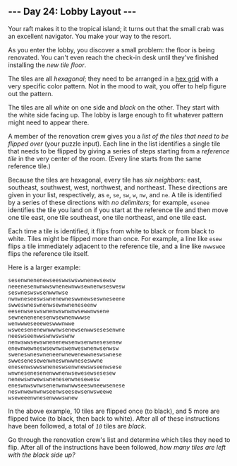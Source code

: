 ﻿## --- Day 24: Lobby Layout ---

Your raft makes it to the tropical island; it turns out that the small crab was an excellent navigator. You make your way to the resort.

As you enter the lobby, you discover a small problem: the floor is being renovated. You can't even reach the check-in desk until they've finished installing the  _new tile floor_.

The tiles are all  _hexagonal_; they need to be arranged in a  [hex grid](https://en.wikipedia.org/wiki/Hexagonal_tiling)  with a very specific color pattern. Not in the mood to wait, you offer to help figure out the pattern.

The tiles are all  _white_  on one side and  _black_  on the other. They start with the white side facing up. The lobby is large enough to fit whatever pattern might need to appear there.

A member of the renovation crew gives you a  _list of the tiles that need to be flipped over_  (your puzzle input). Each line in the list identifies a single tile that needs to be flipped by giving a series of steps starting from a  _reference tile_  in the very center of the room. (Every line starts from the same reference tile.)

Because the tiles are hexagonal, every tile has  _six neighbors_: east, southeast, southwest, west, northwest, and northeast. These directions are given in your list, respectively, as  `e`,  `se`,  `sw`,  `w`,  `nw`, and  `ne`. A tile is identified by a series of these directions with  _no delimiters_; for example,  `esenee`  identifies the tile you land on if you start at the reference tile and then move one tile east, one tile southeast, one tile northeast, and one tile east.

Each time a tile is identified, it flips from white to black or from black to white. Tiles might be flipped more than once. For example, a line like  `esew`  flips a tile immediately adjacent to the reference tile, and a line like  `nwwswee`  flips the reference tile itself.

Here is a larger example:

```
sesenwnenenewseeswwswswwnenewsewsw
neeenesenwnwwswnenewnwwsewnenwseswesw
seswneswswsenwwnwse
nwnwneseeswswnenewneswwnewseswneseene
swweswneswnenwsewnwneneseenw
eesenwseswswnenwswnwnwsewwnwsene
sewnenenenesenwsewnenwwwse
wenwwweseeeweswwwnwwe
wsweesenenewnwwnwsenewsenwwsesesenwne
neeswseenwwswnwswswnw
nenwswwsewswnenenewsenwsenwnesesenew
enewnwewneswsewnwswenweswnenwsenwsw
sweneswneswneneenwnewenewwneswswnese
swwesenesewenwneswnwwneseswwne
enesenwswwswneneswsenwnewswseenwsese
wnwnesenesenenwwnenwsewesewsesesew
nenewswnwewswnenesenwnesewesw
eneswnwswnwsenenwnwnwwseeswneewsenese
neswnwewnwnwseenwseesewsenwsweewe
wseweeenwnesenwwwswnew

```

In the above example, 10 tiles are flipped once (to black), and 5 more are flipped twice (to black, then back to white). After all of these instructions have been followed, a total of  _`10`_  tiles are  _black_.

Go through the renovation crew's list and determine which tiles they need to flip. After all of the instructions have been followed,  _how many tiles are left with the black side up?_